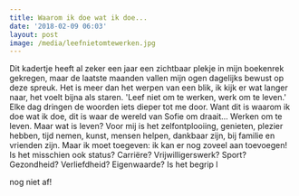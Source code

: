 ```yaml
---
title: Waarom ik doe wat ik doe...
date: '2018-02-09 06:03'
layout: post
image: /media/leefnietomtewerken.jpg
---
```

Dit kadertje heeft al zeker een jaar een zichtbaar plekje in mijn boekenrek gekregen, maar de laatste maanden vallen mijn ogen dagelijks bewust op deze spreuk. Het is meer dan het werpen van een blik, ik kijk er wat langer naar, het voelt bijna als staren. 'Leef niet om te werken, werk om te leven.' Elke dag dringen de woorden iets dieper tot me door. 
Want dit is waarom ik doe wat ik doe, dit is waar de wereld van Sofie om draait...
Werken om te leven. Maar wat is leven? Voor mij is het zelfontplooiing, genieten, plezier hebben, tijd nemen, kunst, mensen helpen, dankbaar zijn, bij familie en vrienden zijn. Maar ik moet toegeven: ik kan er nog zoveel aan toevoegen! Is het misschien ook status? Carriëre? Vrijwilligerswerk? Sport? Gezondheid? Verliefdheid? Eigenwaarde? Is het begrip l


nog niet af!
